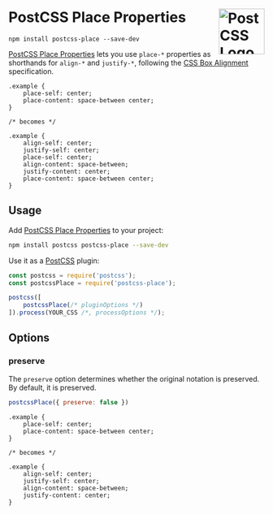 # PostCSS Place Properties [<img src="https://postcss.github.io/postcss/logo.svg" alt="PostCSS Logo" width="90" height="90" align="right">][PostCSS]

`npm install postcss-place --save-dev`

[PostCSS Place Properties] lets you use `place-*` properties as shorthands for `align-*`
and `justify-*`, following the [CSS Box Alignment] specification.

```pcss
.example {
	place-self: center;
	place-content: space-between center;
}

/* becomes */

.example {
	align-self: center;
	justify-self: center;
	place-self: center;
	align-content: space-between;
	justify-content: center;
	place-content: space-between center;
}
```

## Usage

Add [PostCSS Place Properties] to your project:

```bash
npm install postcss postcss-place --save-dev
```

Use it as a [PostCSS] plugin:

```js
const postcss = require('postcss');
const postcssPlace = require('postcss-place');

postcss([
	postcssPlace(/* pluginOptions */)
]).process(YOUR_CSS /*, processOptions */);
```



## Options

### preserve

The `preserve` option determines whether the original notation
is preserved. By default, it is preserved.

```js
postcssPlace({ preserve: false })
```

```pcss
.example {
	place-self: center;
	place-content: space-between center;
}

/* becomes */

.example {
	align-self: center;
	justify-self: center;
	align-content: space-between;
	justify-content: center;
}
```

[cli-url]: https://github.com/csstools/postcss-plugins/actions/workflows/test.yml?query=workflow/test
[css-url]: https://cssdb.org/#place-properties
[discord]: https://discord.gg/bUadyRwkJS
[npm-url]: https://www.npmjs.com/package/postcss-place

[PostCSS]: https://github.com/postcss/postcss
[PostCSS Place Properties]: https://github.com/csstools/postcss-plugins/tree/main/plugins/postcss-place
[CSS Box Alignment]: https://www.w3.org/TR/css-align-3/#place-content
